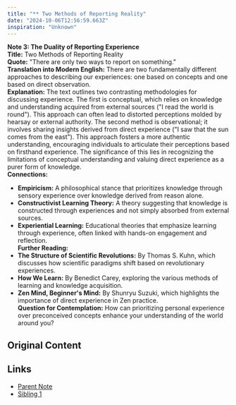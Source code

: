 ```yaml
---
title: "** Two Methods of Reporting Reality"
date: "2024-10-06T12:56:59.663Z"
inspiration: "Unknown"
---
```


**Note 3: The Duality of Reporting Experience**  
**Title:** Two Methods of Reporting Reality  
**Quote:** "There are only two ways to report on something."  
**Translation into Modern English:** There are two fundamentally different approaches to describing our experiences: one based on concepts and one based on direct observation.  
**Explanation:** The text outlines two contrasting methodologies for discussing experience. The first is conceptual, which relies on knowledge and understanding acquired from external sources ("I read the world is round"). This approach can often lead to distorted perceptions molded by hearsay or external authority. The second method is observational; it involves sharing insights derived from direct experience ("I saw that the sun comes from the east"). This approach fosters a more authentic understanding, encouraging individuals to articulate their perceptions based on firsthand experience. The significance of this lies in recognizing the limitations of conceptual understanding and valuing direct experience as a purer form of knowledge.  
**Connections:**  
- **Empiricism:** A philosophical stance that prioritizes knowledge through sensory experience over knowledge derived from reason alone.  
- **Constructivist Learning Theory:** A theory suggesting that knowledge is constructed through experiences and not simply absorbed from external sources.  
- **Experiential Learning:** Educational theories that emphasize learning through experience, often linked with hands-on engagement and reflection.  
**Further Reading:**  
- **The Structure of Scientific Revolutions:** By Thomas S. Kuhn, which discusses how scientific paradigms shift based on revolutionary experiences.  
- **How We Learn:** By Benedict Carey, exploring the various methods of learning and knowledge acquisition.  
- **Zen Mind, Beginner's Mind:** By Shunryu Suzuki, which highlights the importance of direct experience in Zen practice.  
**Question for Contemplation:** How can prioritizing personal experience over preconceived concepts enhance your understanding of the world around you?



## Original Content



## Links

- [Parent Note](/parent-note.md)
- [Sibling 1](/zettel1.md)
